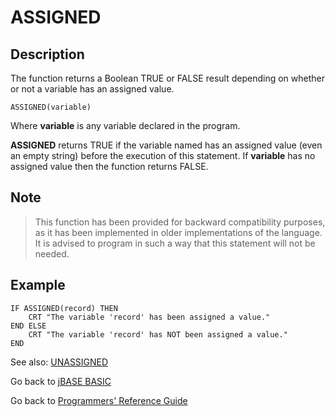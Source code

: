 # ASSIGNED

<PageHeader />

## Description

The function returns a Boolean TRUE or FALSE result depending on whether or not a variable has an assigned value.

```
ASSIGNED(variable)
```

Where **variable** is any variable declared in the program.

**ASSIGNED** returns TRUE if the variable named has an assigned value (even an empty string) before the execution of this statement. If **variable** has no assigned value then the function returns FALSE.

## Note

>This function has been provided for backward compatibility purposes, as it has been implemented in older implementations of the language. It is advised to program in such a way that this statement will not be needed.

## Example

```
IF ASSIGNED(record) THEN
    CRT "The variable 'record' has been assigned a value."
END ELSE
    CRT "The variable 'record' has NOT been assigned a value."
END
```

See also: [UNASSIGNED](./../unassigned)

Go back to [jBASE BASIC](./../README.md)

Go back to [Programmers' Reference Guide](./../../reference-guides/jbc/README.md)

<PageFooter />
